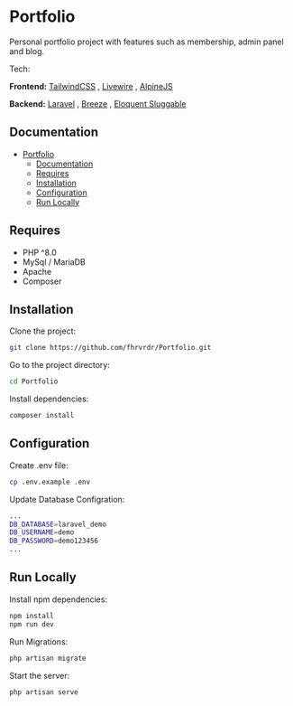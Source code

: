 # Portfolio

Personal portfolio project with features such as membership, admin panel and blog.

Tech:

**Frontend:**  [TailwindCSS](https://tailwindcss.com/) , [Livewire](https://laravel-livewire.com/) , [AlpineJS](https://alpinejs.dev/)


**Backend:** [Laravel](https://laravel.com/) , [Breeze](https://github.com/laravel/breeze) , [Eloquent Sluggable](https://github.com/cviebrock/eloquent-sluggable)

## Documentation

- [Portfolio](#portfolio)
  - [Documentation](#documentation)
  - [Requires](#requires)
  - [Installation](#installation)
  - [Configuration](#configuration)
  - [Run Locally](#run-locally)





## Requires


- PHP ^8.0
- MySql / MariaDB
- Apache
- Composer
## Installation

Clone the project:

```bash
git clone https://github.com/fhrvrdr/Portfolio.git
```
Go to the project directory:
```bash
cd Portfolio
```
Install dependencies:
```bash
composer install
```

## Configuration

Create .env file:
```bash
cp .env.example .env
```

Update Database Configration:
```bash
...
DB_DATABASE=laravel_demo
DB_USERNAME=demo
DB_PASSWORD=demo123456
...
```

## Run Locally
Install npm dependencies:
```bash
npm install
npm run dev
```
Run Migrations:
```bash
php artisan migrate
```
Start the server:
```bash
php artisan serve
```